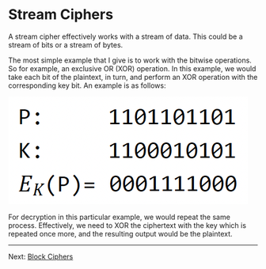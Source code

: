 # Stream Ciphers

A stream cipher effectively works with a stream of data. This could be a stream of bits or a stream of bytes. 

The most simple example that I give is to work with the bitwise operations. So for example, an exclusive OR (XOR) operation. In this example, we would take each bit of the plaintext, in turn, and perform an XOR operation with the corresponding key bit. An example is as follows:

![Stream cipher](./images/Stream_cipher.png)

For decryption in this particular example, we would repeat the same process. Effectively, we need to XOR the ciphertext with the key which is repeated once more, and the resulting output would be the plaintext.

---

Next: [Block Ciphers](Block_Ciphers.md)